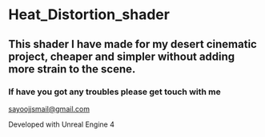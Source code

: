 # Heat_Distortion_shader

## This shader I have made for my desert cinematic project, cheaper and simpler without adding more strain to the scene. 

### If have you got any troubles please get touch with me

sayoojjsmail@gmail.com

Developed with Unreal Engine 4
